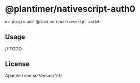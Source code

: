 # @plantimer/nativescript-auth0

```javascript
ns plugin add @plantimer/nativescript-auth0
```

## Usage

// TODO

## License

Apache License Version 2.0
